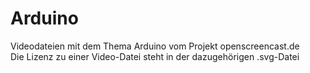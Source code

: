 # Arduino

Videodateien mit dem Thema Arduino vom Projekt openscreencast.de    
Die Lizenz zu einer Video-Datei steht in der dazugehörigen .svg-Datei
